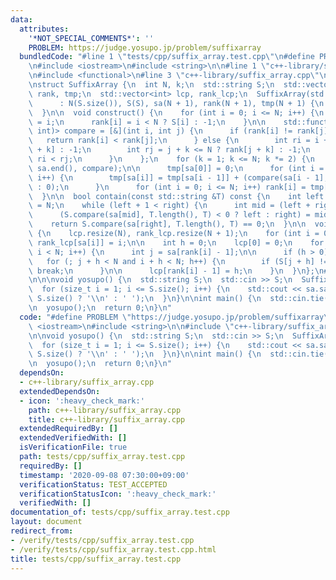 ```yaml
---
data:
  attributes:
    '*NOT_SPECIAL_COMMENTS*': ''
    PROBLEM: https://judge.yosupo.jp/problem/suffixarray
  bundledCode: "#line 1 \"tests/cpp/suffix_array.test.cpp\"\n#define PROBLEM \"https://judge.yosupo.jp/problem/suffixarray\"\
    \n#include <iostream>\n#include <string>\n\n#line 1 \"c++-library/suffix_array.cpp\"\
    \n#include <functional>\n#line 3 \"c++-library/suffix_array.cpp\"\n#include <vector>\n\
    \nstruct SuffixArray {\n  int N, k;\n  std::string S;\n  std::vector<int> sa,\
    \ rank, tmp;\n  std::vector<int> lcp, rank_lcp;\n  SuffixArray(std::string &S)\n\
    \      : N(S.size()), S(S), sa(N + 1), rank(N + 1), tmp(N + 1) {\n    construct();\n\
    \  }\n\n  void construct() {\n    for (int i = 0; i <= N; i++) {\n      sa[i]\
    \ = i;\n      rank[i] = i < N ? S[i] : -1;\n    }\n\n    std::function<bool(int,\
    \ int)> compare = [&](int i, int j) {\n      if (rank[i] != rank[j]) {\n     \
    \   return rank[i] < rank[j];\n      } else {\n        int ri = i + k <= N ? rank[i\
    \ + k] : -1;\n        int rj = j + k <= N ? rank[j + k] : -1;\n        return\
    \ ri < rj;\n      }\n    };\n    for (k = 1; k <= N; k *= 2) {\n      sort(sa.begin(),\
    \ sa.end(), compare);\n\n      tmp[sa[0]] = 0;\n      for (int i = 1; i <= N;\
    \ i++) {\n        tmp[sa[i]] = tmp[sa[i - 1]] + (compare(sa[i - 1], sa[i]) ? 1\
    \ : 0);\n      }\n      for (int i = 0; i <= N; i++) rank[i] = tmp[i];\n    }\n\
    \  }\n\n  bool contain(const std::string &T) const {\n    int left = 0, right\
    \ = N;\n    while (left + 1 < right) {\n      int mid = (left + right) / 2;\n\
    \      (S.compare(sa[mid], T.length(), T) < 0 ? left : right) = mid;\n    }\n\
    \    return S.compare(sa[right], T.length(), T) == 0;\n  }\n\n  void construct_lcp()\
    \ {\n    lcp.resize(N), rank_lcp.resize(N + 1);\n    for (int i = 0; i <= N; i++)\
    \ rank_lcp[sa[i]] = i;\n\n    int h = 0;\n    lcp[0] = 0;\n    for (int i = 0;\
    \ i < N; i++) {\n      int j = sa[rank[i] - 1];\n\n      if (h > 0) h--;\n   \
    \   for (; j + h < N and i + h < N; h++) {\n        if (S[j + h] != S[i + h])\
    \ break;\n      }\n\n      lcp[rank[i] - 1] = h;\n    }\n  }\n};\n#line 6 \"tests/cpp/suffix_array.test.cpp\"\
    \n\n\nvoid yosupo() {\n  std::string S;\n  std::cin >> S;\n  SuffixArray sa(S);\n\
    \  for (size_t i = 1; i <= S.size(); i++) {\n    std::cout << sa.sa[i] << (i ==\
    \ S.size() ? '\\n' : ' ');\n  }\n}\n\nint main() {\n  std::cin.tie(0);\n  std::ios_base::sync_with_stdio(false);\n\
    \n  yosupo();\n  return 0;\n}\n"
  code: "#define PROBLEM \"https://judge.yosupo.jp/problem/suffixarray\"\n#include\
    \ <iostream>\n#include <string>\n\n#include \"c++-library/suffix_array.cpp\"\n\
    \n\nvoid yosupo() {\n  std::string S;\n  std::cin >> S;\n  SuffixArray sa(S);\n\
    \  for (size_t i = 1; i <= S.size(); i++) {\n    std::cout << sa.sa[i] << (i ==\
    \ S.size() ? '\\n' : ' ');\n  }\n}\n\nint main() {\n  std::cin.tie(0);\n  std::ios_base::sync_with_stdio(false);\n\
    \n  yosupo();\n  return 0;\n}\n"
  dependsOn:
  - c++-library/suffix_array.cpp
  extendedDependsOn:
  - icon: ':heavy_check_mark:'
    path: c++-library/suffix_array.cpp
    title: c++-library/suffix_array.cpp
  extendedRequiredBy: []
  extendedVerifiedWith: []
  isVerificationFile: true
  path: tests/cpp/suffix_array.test.cpp
  requiredBy: []
  timestamp: '2020-09-08 07:30:00+09:00'
  verificationStatus: TEST_ACCEPTED
  verificationStatusIcon: ':heavy_check_mark:'
  verifiedWith: []
documentation_of: tests/cpp/suffix_array.test.cpp
layout: document
redirect_from:
- /verify/tests/cpp/suffix_array.test.cpp
- /verify/tests/cpp/suffix_array.test.cpp.html
title: tests/cpp/suffix_array.test.cpp
---
```

